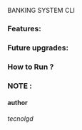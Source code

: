 BANKING SYSTEM CLI

### Features:
### Future upgrades:
### How to Run ?
### NOTE :
#### author 
*tecnolgd*
